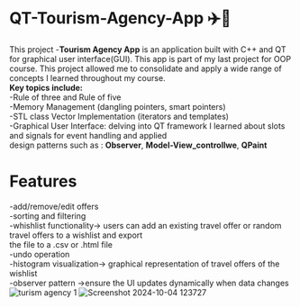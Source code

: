 # QT-Tourism-Agency-App ✈️🌴
This project -**Tourism Agency App** is an application built with C++ and QT for graphical user interface(GUI). This app is part of my last project for OOP course. This project allowed me to consolidate and apply a wide range of concepts I learned throughout my course.  
**Key topics include:**  
  -Rule of three and Rule of five  
  -Memory Management (dangling pointers, smart pointers)  
  -STL class Vector Implementation (iterators and templates)   
  -Graphical User Interface: delving into QT framework I learned about slots and signals for event handling and applied  
  design patterns such as : **Observer**, **Model-View_controllwe**, **QPaint**  
# Features
  -add/remove/edit offers  
  -sorting and filtering  
  -whishlist functionality-> users can add an existing travel offer or random travel offers to a wishlist and export  
  the file to a .csv or .html file  
  -undo operation  
  -histogram visualization-> graphical representation of travel offers of the wishlist  
  -observer pattern ->ensure the UI updates dynamically when data changes  
  ![turism agency 1](https://github.com/user-attachments/assets/a446b409-ea1a-4539-abeb-fea745243720)
![Screenshot 2024-10-04 123727](https://github.com/user-attachments/assets/869733ee-3336-4a30-bd40-94856c8581f2)

  


